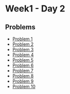 # Week1 - Day 2

## Problems
- [Problem 1](https://github.com/Harsh-04-h/PIPTP-Prep-2025/blob/fd832cb7ebecdd617b7b37cb5745a18f978f511a/Week1/Day2/Problem2)
- [Problem 2](https://github.com/Harsh-04-h/PIPTP-Prep-2025/blob/2dc6dba11639bd3b19d00c9d2a77ddc760e42bf0/Week1/Day2/Problem2)
- [Problem 3](https://github.com/Harsh-04-h/PIPTP-Prep-2025/blob/main/Week1/Day2/Problem3)
- [Problem 4]()
- [Problem 5]()
- [Problem 6]()
- [Problem 7]()
- [Problem 8]()
- [Problem 9]()
- [Problem 10](https://github.com/Harsh-04-h/PIPTP-Prep-2025/blob/3aaa1a760426f95cf8472e6f1a05d50acc63f5c4/Week1/Day2/Problem10)
